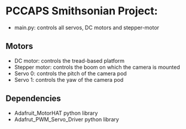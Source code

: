 PCCAPS Smithsonian Project:
===========================

 * main.py: controls all servos, DC motors and stepper-motor

## Motors

 * DC motor: controls the tread-based platform
 * Stepper motor: controls the boom on which the camera is mounted
 * Servo 0: controls the pitch of the camera pod
 * Servo 1: controls the yaw of the camera pod

## Dependencies

 * Adafruit_MotorHAT python library
 * Adafrut_PWM_Servo_Driver python library

